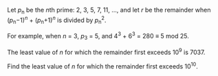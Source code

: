 
<p>Let <i>p</i><sub>n</sub> be the <i>n</i>th prime: 2, 3, 5, 7, 11, ..., and let <i>r</i> be the remainder when (<i>p</i><sub>n</sub>−1)<sup><i>n</i></sup> + (<i>p</i><sub>n</sub>+1)<sup><i>n</i></sup> is divided by <i>p</i><sub>n</sub><sup>2</sup>.</p>
<p>For example, when <i>n</i> = 3, <i>p</i><sub>3</sub> = 5, and 4<sup>3</sup> + 6<sup>3</sup> = 280 ≡ 5 mod 25.</p>
<p>The least value of <i>n</i> for which the remainder first exceeds 10<sup>9</sup> is 7037.</p>
<p>Find the least value of <i>n</i> for which the remainder first exceeds 10<sup>10</sup>.</p>

